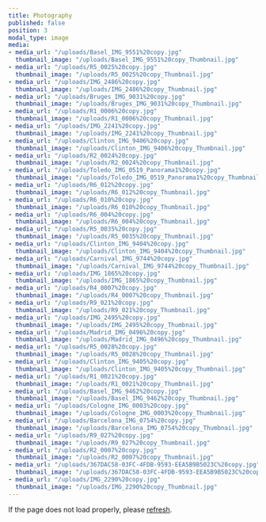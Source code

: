 ```yaml
---
title: Photography
published: false
position: 3
modal_type: image
media:
- media_url: "/uploads/Basel_IMG_9551%20copy.jpg"
  thumbnail_image: "/uploads/Basel_IMG_9551%20copy_Thumbnail.jpg"
- media_url: "/uploads/R5_0025%20copy.jpg"
  thumbnail_image: "/uploads/R5_0025%20copy_Thumbnail.jpg"
- media_url: "/uploads/IMG_2486%20copy.jpg"
  thumbnail_image: "/uploads/IMG_2486%20copy_Thumbnail.jpg"
- media_url: "/uploads/Bruges_IMG_9031%20copy.jpg"
  thumbnail_image: "/uploads/Bruges_IMG_9031%20copy_Thumbnail.jpg"
- media_url: "/uploads/R1_0006%20copy.jpg"
  thumbnail_image: "/uploads/R1_0006%20copy_Thumbnail.jpg"
- media_url: "/uploads/IMG_2241%20copy.jpg"
  thumbnail_image: "/uploads/IMG_2241%20copy_Thumbnail.jpg"
- media_url: "/uploads/Clinton_IMG_9406%20copy.jpg"
  thumbnail_image: "/uploads/Clinton_IMG_9406%20copy_Thumbnail.jpg"
- media_url: "/uploads/R2_0024%20copy.jpg"
  thumbnail_image: "/uploads/R2_0024%20copy_Thumbnail.jpg"
- media_url: "/uploads/Toledo_IMG_0519_Panorama1%20copy.jpg"
  thumbnail_image: "/uploads/Toledo_IMG_0519_Panorama1%20copy_Thumbnail.jpg"
- media_url: "/uploads/R6_012%20copy.jpg"
  thumbnail_image: "/uploads/R6_012%20copy_Thumbnail.jpg"
- media_url: "/uploads/R6_010%20copy.jpg"
  thumbnail_image: "/uploads/R6_010%20copy_Thumbnail.jpg"
- media_url: "/uploads/R6_004%20copy.jpg"
  thumbnail_image: "/uploads/R6_004%20copy_Thumbnail.jpg"
- media_url: "/uploads/R5_0035%20copy.jpg"
  thumbnail_image: "/uploads/R5_0035%20copy_Thumbnail.jpg"
- media_url: "/uploads/Clinton_IMG_9404%20copy.jpg"
  thumbnail_image: "/uploads/Clinton_IMG_9404%20copy_Thumbnail.jpg"
- media_url: "/uploads/Carnival_IMG_9744%20copy.jpg"
  thumbnail_image: "/uploads/Carnival_IMG_9744%20copy_Thumbnail.jpg"
- media_url: "/uploads/IMG_1865%20copy.jpg"
  thumbnail_image: "/uploads/IMG_1865%20copy_Thumbnail.jpg"
- media_url: "/uploads/R4_0007%20copy.jpg"
  thumbnail_image: "/uploads/R4_0007%20copy_Thumbnail.jpg"
- media_url: "/uploads/R9_021%20copy.jpg"
  thumbnail_image: "/uploads/R9_021%20copy_Thumbnail.jpg"
- media_url: "/uploads/IMG_2495%20copy.jpg"
  thumbnail_image: "/uploads/IMG_2495%20copy_Thumbnail.jpg"
- media_url: "/uploads/Madrid_IMG_0496%20copy.jpg"
  thumbnail_image: "/uploads/Madrid_IMG_0496%20copy_Thumbnail.jpg"
- media_url: "/uploads/R5_0028%20copy.jpg"
  thumbnail_image: "/uploads/R5_0028%20copy_Thumbnail.jpg"
- media_url: "/uploads/Clinton_IMG_9405%20copy.jpg"
  thumbnail_image: "/uploads/Clinton_IMG_9405%20copy_Thumbnail.jpg"
- media_url: "/uploads/R1_0021%20copy.jpg"
  thumbnail_image: "/uploads/R1_0021%20copy_Thumbnail.jpg"
- media_url: "/uploads/Basel_IMG_9462%20copy.jpg"
  thumbnail_image: "/uploads/Basel_IMG_9462%20copy_Thumbnail.jpg"
- media_url: "/uploads/Cologne_IMG_0003%20copy.jpg"
  thumbnail_image: "/uploads/Cologne_IMG_0003%20copy_Thumbnail.jpg"
- media_url: "/uploads/Barcelona_IMG_0754%20copy.jpg"
  thumbnail_image: "/uploads/Barcelona_IMG_0754%20copy_Thumbnail.jpg"
- media_url: "/uploads/R9_027%20copy.jpg"
  thumbnail_image: "/uploads/R9_027%20copy_Thumbnail.jpg"
- media_url: "/uploads/R2_0007%20copy.jpg"
  thumbnail_image: "/uploads/R2_0007%20copy_Thumbnail.jpg"
- media_url: "/uploads/367DAC58-03FC-4FDB-9593-EEA5B9B5023C%20copy.jpg"
  thumbnail_image: "/uploads/367DAC58-03FC-4FDB-9593-EEA5B9B5023C%20copy_Thumbnail.jpg"
- media_url: "/uploads/IMG_2290%20copy.jpg"
  thumbnail_image: "/uploads/IMG_2290%20copy_Thumbnail.jpg"
---
```


If the page does not load properly, please [refresh](http://schwartzjake.com/photography/).